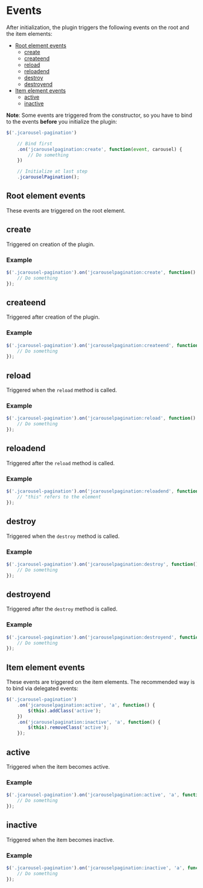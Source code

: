 Events
======

After initialization, the plugin triggers the following events on the root and
the item elements:

* [Root element events](#root-element-events)
  * [create](#create)
  * [createend](#createend)
  * [reload](#reload)
  * [reloadend](#reloadend)
  * [destroy](#destroy)
  * [destroyend](#destroyend)
* [Item element events](#item-element-events)
  * [active](#active)
  * [inactive](#inactive)

**Note**: Some events are triggered from the constructor, so you have to bind
to the events **before** you initialize the plugin:

```javascript
$('.jcarousel-pagination')

    // Bind first
    .on('jcarouselpagination:create', function(event, carousel) {
        // Do something
    })

    // Initialize at last step
    .jcarouselPagination();
```


Root element events
-------------------

These events are triggered on the root element.


create
------

Triggered on creation of the plugin.

### Example

```javascript
$('.jcarousel-pagination').on('jcarouselpagination:create', function() {
    // Do something
});
```


createend
---------

Triggered after creation of the plugin.

### Example

```javascript
$('.jcarousel-pagination').on('jcarouselpagination:createend', function() {
    // Do something
});
```


reload
------

Triggered when the `reload` method is called.

### Example

```javascript
$('.jcarousel-pagination').on('jcarouselpagination:reload', function() {
    // Do something
});
```


reloadend
---------

Triggered after the `reload` method is called.

### Example

```javascript
$('.jcarousel-pagination').on('jcarouselpagination:reloadend', function() {
    // "this" refers to the element
});
```


destroy
-------

Triggered when the `destroy` method is called.

### Example

```javascript
$('.jcarousel-pagination').on('jcarouselpagination:destroy', function() {
    // Do something
});
```


destroyend
----------

Triggered after the ``destroy`` method is called.

### Example

```javascript
$('.jcarousel-pagination').on('jcarouselpagination:destroyend', function() {
    // Do something
});
```


Item element events
-------------------

These events are triggered on the item elements. The recommended way is to bind
via delegated events:

```javascript
$('.jcarousel-pagination')
    .on('jcarouselpagination:active', 'a', function() {
        $(this).addClass('active');
    })
    .on('jcarouselpagination:inactive', 'a', function() {
        $(this).removeClass('active');
    });
```


active
------

Triggered when the item becomes active.

### Example

```javascript
$('.jcarousel-pagination').on('jcarouselpagination:active', 'a', function() {
    // Do something
});
```


inactive
--------

Triggered when the item becomes inactive.

### Example

```javascript
$('.jcarousel-pagination').on('jcarouselpagination:inactive', 'a', function() {
    // Do something
});
```

